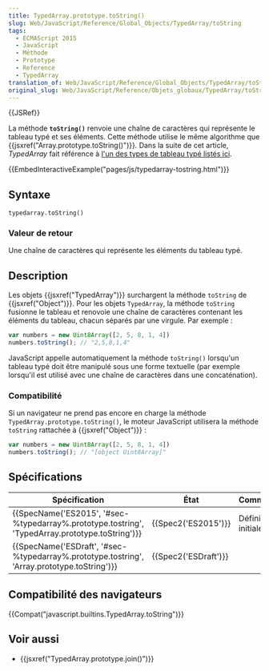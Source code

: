 ```yaml
---
title: TypedArray.prototype.toString()
slug: Web/JavaScript/Reference/Global_Objects/TypedArray/toString
tags:
  - ECMAScript 2015
  - JavaScript
  - Méthode
  - Prototype
  - Reference
  - TypedArray
translation_of: Web/JavaScript/Reference/Global_Objects/TypedArray/toString
original_slug: Web/JavaScript/Reference/Objets_globaux/TypedArray/toString
---
```

{{JSRef}}

La méthode **`toString()`** renvoie une chaîne de caractères qui représente le tableau typé et ses éléments. Cette méthode utilise le même algorithme que {{jsxref("Array.prototype.toString()")}}_._ Dans la suite de cet article, _TypedArray_ fait référence à [l'un des types de tableau typé listés ici](/fr/docs/Web/JavaScript/Reference/Objets_globaux/TypedArray#Les_objets_TypedArray).

{{EmbedInteractiveExample("pages/js/typedarray-tostring.html")}}

## Syntaxe

    typedarray.toString()

### Valeur de retour

Une chaîne de caractères qui représente les éléments du tableau typé.

## Description

Les objets {{jsxref("TypedArray")}} surchargent la méthode `toString` de {{jsxref("Object")}}. Pour les objets `TypedArray`, la méthode `toString` fusionne le tableau et renovoie une chaîne de caractères contenant les éléments du tableau, chacun séparés par une virgule. Par exemple :

```js
var numbers = new Uint8Array([2, 5, 8, 1, 4])
numbers.toString(); // "2,5,8,1,4"
```

JavaScript appelle automatiquement la méthode `toString()` lorsqu'un tableau typé doit être manipulé sous une forme textuelle (par exemple lorsqu'il est utilisé avec une chaîne de caractères dans une concaténation).

### Compatibilité

Si un navigateur ne prend pas encore en charge la méthode `TypedArray.prototype.toString()`, le moteur JavaScript utilisera la méthode `toString` rattachée à {{jsxref("Object")}} :

```js
var numbers = new Uint8Array([2, 5, 8, 1, 4])
numbers.toString(); // "[object Uint8Array]"
```

## Spécifications

| Spécification                                                                                                                    | État                         | Commentaires         |
| -------------------------------------------------------------------------------------------------------------------------------- | ---------------------------- | -------------------- |
| {{SpecName('ES2015', '#sec-%typedarray%.prototype.tostring', 'TypedArray.prototype.toString')}} | {{Spec2('ES2015')}}     | Définition initiale. |
| {{SpecName('ESDraft', '#sec-%typedarray%.prototype.tostring', 'Array.prototype.toString')}}         | {{Spec2('ESDraft')}} |                      |

## Compatibilité des navigateurs

{{Compat("javascript.builtins.TypedArray.toString")}}

## Voir aussi

- {{jsxref("TypedArray.prototype.join()")}}
